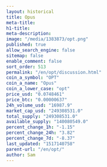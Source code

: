 ```yaml
---
layout: historical
title: Opus
meta-title: 
h1-title: 
meta-description: 
image: "/media/1383873/opt.png"
published: true
allow_search_engine: false
sitemap: false
enable_comment: false
sort_order: 513
permalink: "/en/opt/discussion.html"
coin_a_symbol: "OPT"
coin_a_name: "Opus"
coin_a_lower_case: "opt"
price_usd: "0.0748461"
price_btc: "0.00000637"
24h_volume_usd: "16987.9"
market_cap_usd: "249308531.0"
total_supply: "249308531.0"
available_supply: "140080549.0"
percent_change_1h: "-1.15"
percent_change_24h: "3.82"
percent_change_7d: "-8.37"
last_updated: "1517140758"
parent-url: "/en/opt/"
author: Sam
---
```



